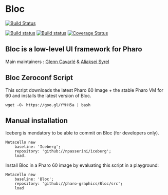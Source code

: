 # Bloc
[![Build Status](https://ci.inria.fr/pharo-contribution/buildStatus/icon?job=Bloc)](https://ci.inria.fr/pharo-contribution/job/Bloc/)

[![Build status](https://travis-ci.org/pharo-graphics/Bloc.svg?branch=master)](https://travis-ci.org/pharo-graphics/Bloc)
[![Build status](https://ci.appveyor.com/api/projects/status/x6vjn4ccy37xasrd?svg=true)](https://ci.appveyor.com/project/GlennCavarle/bloc)
[![Coverage Status](https://coveralls.io/repos/github/pharo-graphics/Bloc/badge.svg?branch=master)](https://coveralls.io/github/pharo-graphics/Bloc?branch=master)

## Bloc is a low-level UI framework for Pharo

Main maintainers : [Glenn Cavarlé](https://github.com/GlennCavarle) & [Aliaksei Syrel](https://github.com/syrel)


## Bloc Zeroconf Script

This script downloads the latest Pharo 60 Image + the stable Pharo VM for 60 and installs the latest version of Bloc.

`wget -O- https://goo.gl/YYHH5a | bash`

## Manual installation

Iceberg is mendatory to be able to commit on Bloc (for developers only).

```smalltalk
Metacello new
    baseline: 'Iceberg';
    repository: 'github://npasserini/iceberg';
    load.
```
Install Bloc in a Pharo 60 image by evaluating this script in a playground:

```smalltalk
Metacello new
    baseline: 'Bloc';
    repository: 'github://pharo-graphics/Bloc/src';
    load
```



```
